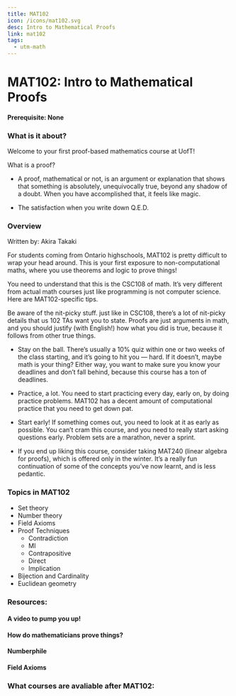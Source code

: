 ```yaml
---
title: MAT102
icon: /icons/mat102.svg
desc: Intro to Mathematical Proofs
link: mat102
tags:
  - utm-math
---
```


# MAT102: Intro to Mathematical Proofs

#### Prerequisite: None

<ExamText class-code="MAT102"></ExamText>

### What is it about?

Welcome to your first proof-based mathematics course at UofT!

What is a proof?

- A proof, mathematical or not, is an argument or explanation that shows that
  something is absolutely, unequivocally true, beyond any shadow of a doubt.
  When you have accomplished that, it feels like magic.

- The satisfaction when you write down Q.E.D.

### Overview

Written by: Akira Takaki

For students coming from Ontario highschools, MAT102 is pretty difficult to wrap
your head around. This is your first exposure to non-computational maths, where
you use theorems and logic to prove things!

You need to understand that this is the CSC108 of math. It’s very different from
actual math courses just like programming is not computer science. Here are
MAT102-specific tips.

Be aware of the nit-picky stuff. just like in CSC108, there’s a lot of nit-picky
details that us 102 TAs want you to state. Proofs are just arguments in math,
and you should justify (with English!) how what you did is true, because it
follows from other true things.

- Stay on the ball. There’s usually a 10% quiz within one or two weeks of the
  class starting, and it’s going to hit you — hard. If it doesn’t, maybe math is
  your thing? Either way, you want to make sure you know your deadlines and
  don’t fall behind, because this course has a ton of deadlines.

- Practice, a lot. You need to start practicing every day, early on, by doing
  practice problems. MAT102 has a decent amount of computational practice that
  you need to get down pat.

- Start early! If something comes out, you need to look at it as early as
  possible. You can’t cram this course, and you need to really start asking
  questions early. Problem sets are a marathon, never a sprint.

- If you end up liking this course, consider taking MAT240 (linear algebra for
  proofs), which is offered only in the winter. It’s a really fun continuation
  of some of the concepts you’ve now learnt, and is less pedantic.

### Topics in MAT102

- Set theory
- Number theory
- Field Axioms
- Proof Techniques
  - Contradiction
  - MI
  - Contrapositive
  - Direct
  - Implication
- Bijection and Cardinality
- Euclidean geometry

### Resources:

#### A video to pump you up!

<VideoContainer vid-src="https://www.youtube.com/embed/K0mNkJy-Q9s"></VideoContainer>

#### How do mathematicians prove things?

<VideoContainer vid-src="https://www.youtube.com/embed/xoKozKnzq3I"></VideoContainer>

#### Numberphile

<grid-1-x-2 link="https://www.numberphile.com/podcast" 
img-Src="https://yt3.ggpht.com/a/AATXAJxsRjTa8MZvldY7gZ9qJNATqxKBFCPDZftYkg=s288-c-k-c0xffffffff-no-rj-mo"
button="Start Listening!"
desc="A podcast where mathematicians talk about their life and research"></grid-1-x-2>

<grid-1-x-2 :reversed="true" link='https://podcasts.apple.com/us/podcast/the-joy-of-x/id1495067186'
img-Src="https://images.squarespace-cdn.com/content/5436e695e4b07f1e91b30155/1413407411253-0L77UY94Y6UDHOO3AD6E/?content-type=image%2Fjpeg"
button="Start Listening!"
desc="The acclaimed mathematician and author Steven Strogatz interviews some of the world’s leading scientists about their lives and work."></grid-1-x-2>

<grid-1-x-2
title="Intro to Proofs"
link='https://www.youtube.com/watch?v=V5tUc-J124s'
img-Src="https://external-content.duckduckgo.com/iu/?u=https%3A%2F%2Ftse1.mm.bing.net%2Fth%3Fid%3DOIP.6SJaapSUZ8k6Levep82aJgAAAA%26pid%3DApi&f=1"
button="Start Listening!"
desc="This is an introduction to proofs, introducing techniques likes Contradiction, Contrapositive, etc."></grid-1-x-2>

#### Field Axioms

<VideoContainer vid-src="https://www.youtube.com/embed/ndniuygmXEo"></VideoContainer>

<grid-1-x-2
:reversed=true
title="Mathematical Induction"
link='https://www.youtube.com/watch?v=GdM_iA1Zek4'
img-Src="https://external-content.duckduckgo.com/iu/?u=https%3A%2F%2Ftse3.mm.bing.net%2Fth%3Fid%3DOIP.cnNMXOx79EDHDbAFOEopzQHaDt%26pid%3DApi&f=1"
button="Check it out!"
desc="This video will introduce you to mathematical induction."></grid-1-x-2>

<grid-1-x-2
title="Euclidean geometry"
link='https://www.youtube.com/watch?v=wQAiytWGgEk'
img-Src="https://external-content.duckduckgo.com/iu/?u=https%3A%2F%2Ftse3.mm.bing.net%2Fth%3Fid%3DOIP.aj6WCdmPleUSyez68D7PIQHaB3%26pid%3DApi&f=1"
button="Check it out!"
desc="This video is an introduction to Euclidean geometry a major part of MAT102."></grid-1-x-2>

### What courses are avaliable after MAT102:

<Accordion :data="['CSC236', 'MAT224', 'MAT240']"></Accordion>
